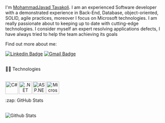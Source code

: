 I'm [MohammadJavad Tavakoli](https://www.linkedin.com/in/mohammadjavad-tavakoli). I am an experienced Software developer with a demonstrated experience in Back-End, Database, object-oriented, SOLID, agile practices, moreover I focus on Microsoft technologies. I am really passionate about to keeping up to date with cutting-edge technologies. I consider myself an expert resolving applications defects, I have always tried to help the team achieving its goals
  <br /> 
  
Find out more about me:  

[![Linkedin Badge](https://img.shields.io/badge/-mohammadjavadtavakoli-blue?style=flat-square&logo=Linkedin&logoColor=white&link=https://www.linkedin.com/in/mohammadjavad-tavakoli/)](https://www.linkedin.com/in/mohammadjavad-tavakoli/)
[![Gmail Badge](https://img.shields.io/badge/m.j.tavakoly66@gmail.com-c14438?style=flat-square&logo=Gmail&logoColor=white&link=mailto:m.j.tavakoly66@gmail.com)](mailto:m.h.tavakoly66@gmail.com)


<br>
  <summary>👨‍💻 Technologies </summary>
  
  <br />  
 
  <p align="center">
    <a href="https://docs.microsoft.com/dotnet/csharp/" target="_blank"><img align="left" alt="C#" width="40" height="40" src="https://upload.wikimedia.org/wikipedia/commons/0/0d/C_Sharp_wordmark.svg" /></a>
    <a href="https://docs.microsoft.com/dotnet/" target="_blank"><img align="left" alt=".NET Core" width="40" height="40" src="https://upload.wikimedia.org/wikipedia/commons/e/ee/.NET_Core_Logo.svg" /></a>
    <a href="https://docs.microsoft.com/aspnet/core/" target="_blank"><img align="left" alt="ASP.NET Core" width="40" height="40" src="http://umutluoglu.com/wp-content/uploads/2016/07/aspnet-core-logo.png" /></a>  
    <a href="https://www.microsoft.com/sql-server/" target="_blank"><img align="left" alt="Microsoft SQL Server" width="40" height="40" src="https://upload.wikimedia.org/wikipedia/de/8/8c/Microsoft_SQL_Server_Logo.svg" /></a>

  </p>
  <br />
    <br />
    
<br>
<summary>:zap: GitHub Stats</summary>

  <br />  

![Github Stats](https://github-readme-stats.vercel.app/api?username=mohammadjavadtavakoli&hide=contribs,prs)



